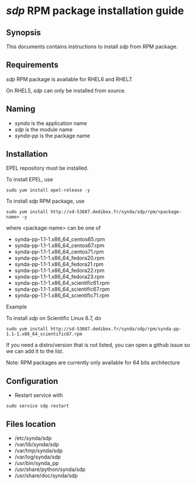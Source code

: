 # *sdp* RPM package installation guide

## Synopsis

This documents contains instructions to install *sdp* from RPM package.

## Requirements

*sdp* RPM package is available for RHEL6 and RHEL7.

On RHEL5, *sdp* can only be installed from source.

## Naming

* *synda* is the application name
* *sdp* is the module name
* *synda-pp* is the package name

## Installation

EPEL repository must be installed.

To install EPEL, use

```
sudo yum install epel-release -y
```

To install *sdp* RPM package, use

```
sudo yum install http://sd-53687.dedibox.fr/synda/sdp/rpm/<package-name> -y
```

where &lt;package-name&gt; can be one of

* synda-pp-1.1-1.x86_64_centos65.rpm
* synda-pp-1.1-1.x86_64_centos67.rpm
* synda-pp-1.1-1.x86_64_centos71.rpm
* synda-pp-1.1-1.x86_64_fedora20.rpm
* synda-pp-1.1-1.x86_64_fedora21.rpm
* synda-pp-1.1-1.x86_64_fedora22.rpm
* synda-pp-1.1-1.x86_64_fedora23.rpm
* synda-pp-1.1-1.x86_64_scientific61.rpm
* synda-pp-1.1-1.x86_64_scientific67.rpm
* synda-pp-1.1-1.x86_64_scientific71.rpm

Example

To install *sdp* on Scientific Linux 6.7, do

```
sudo yum install http://sd-53687.dedibox.fr/synda/sdp/rpm/synda-pp-1.1-1.x86_64_scientific67.rpm 
```

If you need a distro/version that is not listed, you can open a github issue so we can add it to the list.

Note: RPM packages are currently only available for 64 bits architecture

## Configuration

* Restart service with

```
sudo service sdp restart
```

## Files location

* /etc/synda/sdp
* /var/lib/synda/sdp
* /var/tmp/synda/sdp
* /var/log/synda/sdp
* /usr/bin/synda_pp
* /usr/share/python/synda/sdp
* /usr/share/doc/synda/sdp
